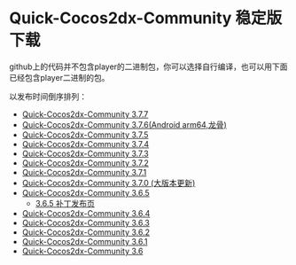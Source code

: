 # Quick-Cocos2dx-Community 稳定版下载

github上的代码并不包含player的二进制包，你可以选择自行编译，也可以用下面已经包含player二进制的包。

以发布时间倒序排列：

* [Quick-Cocos2dx-Community 3.7.7](./3-7-7.md)
* [Quick-Cocos2dx-Community 3.7.6(Android arm64,龙骨)](./3-7-6.md)
* [Quick-Cocos2dx-Community 3.7.5](./3-7-5.md)
* [Quick-Cocos2dx-Community 3.7.4](./3-7-4.md)
* [Quick-Cocos2dx-Community 3.7.3](./3-7-3.md)
* [Quick-Cocos2dx-Community 3.7.2](./3-7-2.md)
* [Quick-Cocos2dx-Community 3.7.1](./3-7-1.md)
* [Quick-Cocos2dx-Community 3.7.0 (大版本更新)](./3-7-0.md)
* [Quick-Cocos2dx-Community 3.6.5](./3-6-5.md)
	* [3.6.5 补丁发布页](./patch/3-6-5.md)
* [Quick-Cocos2dx-Community 3.6.4](./3-6-4.md)
* [Quick-Cocos2dx-Community 3.6.3](./3-6-3.md)
* [Quick-Cocos2dx-Community 3.6.2](./3-6-2.md)
* [Quick-Cocos2dx-Community 3.6.1](./3-6-1.md)
* [Quick-Cocos2dx-Community 3.6](./3-6-0.md)